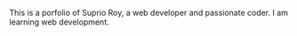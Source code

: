 This is a porfolio of Suprio Roy, a web developer and passionate coder.
I am learning web development.